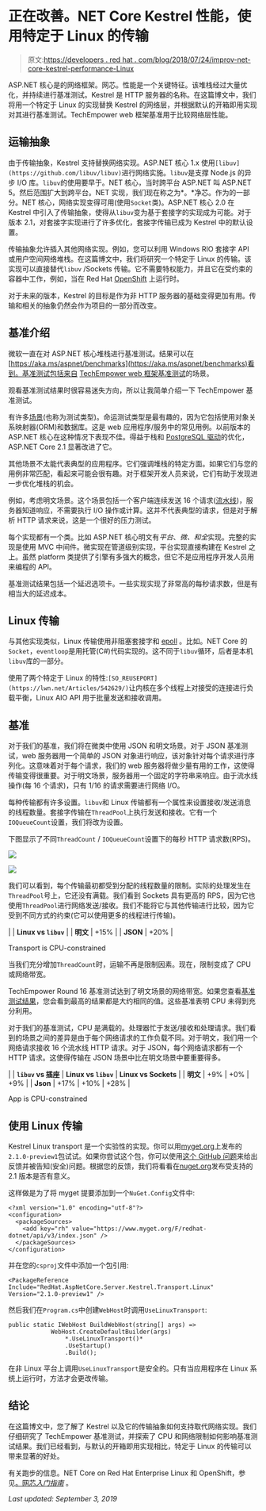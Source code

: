 # 正在改善。NET Core Kestrel 性能，使用特定于 Linux 的传输

> 原文:[https://developers . red hat . com/blog/2018/07/24/improv-net-core-kestrel-performance-Linux](https://developers.redhat.com/blog/2018/07/24/improv-net-core-kestrel-performance-linux)

ASP.NET 核心是的网络框架。网芯。性能是一个关键特征。该堆栈经过大量优化，并持续进行基准测试。Kestrel 是 HTTP 服务器的名称。在这篇博文中，我们将用一个特定于 Linux 的实现替换 Kestrel 的网络层，并根据默认的开箱即用实现对其进行基准测试。TechEmpower web 框架基准用于比较网络层性能。

## **运输抽象**

由于传输抽象，Kestrel 支持替换网络实现。ASP.NET 核心 1.x 使用`[libuv](https://github.com/libuv/libuv)`进行网络实施。`libuv`是支撑 Node.js 的异步 I/O 库。`libuv`的使用要早于。NET 核心，当时跨平台 ASP.NET 叫 ASP.NET 5。然后范围扩大到跨平台。NET 实现，我们现在称之为*。*净芯。作为的一部分。NET 核心，网络实现变得可用(使用`Socket`类)。ASP.NET 核心 2.0 在 Kestrel 中引入了传输抽象，使得从`libuv`变为基于套接字的实现成为可能。对于版本 2.1，对套接字实现进行了许多优化，套接字传输已成为 Kestrel 中的默认设置。

传输抽象允许插入其他网络实现。例如，您可以利用 Windows RIO 套接字 API 或用户空间网络堆栈。在这篇博文中，我们将研究一个特定于 Linux 的传输。该实现可以直接替代`libuv` /Sockets 传输。它不需要特权能力，并且它在受约束的容器中工作，例如，当在 Red Hat [OpenShift](https://developers.redhat.com/blog/2018/07/05/deploy-dotnet-core-apps-openshift/) 上运行时。

对于未来的版本，Kestrel 的目标是作为非 HTTP 服务器的基础变得更加有用。传输和相关的抽象仍然会作为项目的一部分而改变。

## **基准介绍**

微软一直在对 ASP.NET 核心堆栈进行基准测试。结果可以在[https://aka.ms/aspnet/benchmarks](https://aka.ms/aspnet/benchmarks)看到。基准测试包括来自 [TechEmpower web 框架基准测试](https://www.techempower.com/benchmarks/)的场景。

观看基准测试结果时很容易迷失方向，所以让我简单介绍一下 TechEmpower 基准测试。

有许多[场景](https://www.techempower.com/benchmarks/#section=code)(也称为测试类型)。命运测试类型是最有趣的，因为它包括使用对象关系映射器(ORM)和数据库。这是 web 应用程序/服务中的常见用例。以前版本的 ASP.NET 核心在这种情况下表现不佳。得益于栈和 [PostgreSQL 驱动](http://www.roji.org/npgsql-4-perf)的优化，ASP.NET Core 2.1 显著改进了它。

其他场景不太能代表典型的应用程序。它们强调堆栈的特定方面。如果它们与您的用例非常匹配，看起来可能会很有趣。对于框架开发人员来说，它们有助于发现进一步优化堆栈的机会。

例如，考虑明文场景。这个场景包括一个客户端连续发送 16 个请求([流水线](https://en.wikipedia.org/wiki/HTTP_pipelining))，服务器知道响应，不需要执行 I/O 操作或计算。这并不代表典型的请求，但是对于解析 HTTP 请求来说，这是一个很好的压力测试。

每个实现都有一个类。比如 ASP.NET 核心明文有*平台*、*微、*和*全*实现。完整的实现是使用 MVC 中间件。微实现在管道级别实现，平台实现直接构建在 Kestrel 之上。虽然 platform 类提供了引擎有多强大的概念，但它不是应用程序开发人员用来编程的 API。

基准测试结果包括一个延迟选项卡。一些实现实现了非常高的每秒请求数，但是有相当大的延迟成本。

## **Linux 传输**

与其他实现类似，Linux 传输使用非阻塞套接字和 [epoll](https://en.wikipedia.org/wiki/HTTP_pipelining) 。比如。NET Core 的`Socket`，`eventloop`是用托管(C#)代码实现的。这不同于`libuv`循环，后者是本机`libuv`库的一部分。

使用了两个特定于 Linux 的特性:`[SO_REUSEPORT](https://lwn.net/Articles/542629/)`让内核在多个线程上对接受的连接进行负载平衡，Linux AIO API 用于批量发送和接收调用。

## **基准**

对于我们的基准，我们将在微类中使用 JSON 和明文场景。对于 JSON 基准测试，web 服务器用一个简单的 JSON 对象进行响应，该对象针对每个请求进行序列化。这意味着对于每个请求，我们的 web 服务器将做少量有用的工作，这使得传输变得很重要。对于明文场景，服务器用一个固定的字符串来响应。由于流水线操作(每 16 个请求)，只有 1/16 的请求需要进行网络 I/O。

每种传输都有许多设置。`libuv`和 Linux 传输都有一个属性来设置接收/发送消息的线程数量。套接字传输在`ThreadPool`上执行发送和接收。它有一个`IOQueueCount`设置，我们将改为设置。

下图显示了不同`ThreadCount` / `IOQueueCount`设置下的每秒 HTTP 请求数(RPS)。

![](../Images/f30e053928461bfee2c4f0bc6f6967e2.png)

![](../Images/cb59b4af49047b348fc42ca832967ee8.png)

我们可以看到，每个传输最初都受到分配的线程数量的限制。实际的处理发生在`ThreadPool`号上，它还没有满载。我们看到 Sockets 具有更高的 RPS，因为它也使用`ThreadPool`进行网络发送/接收。我们不能将它与其他传输进行比较，因为它受到不同方式的约束(它可以使用更多的线程进行传输)。

|  | **Linux vs `libuv`** |
| **明文** | +15% |
| **JSON** | +20% |

Transport is CPU-constrained

当我们充分增加`ThreadCount`时，运输不再是限制因素。现在，限制变成了 CPU 或网络带宽。

TechEmpower Round 16 基准测试达到了明文场景的网络带宽。如果您查看[基准测试结果](https://www.techempower.com/benchmarks/#section=data-r16&hw=ph&test=plaintext)，您会看到最高的结果都是大约相同的值。这些基准表明 CPU 未得到充分利用。

对于我们的基准测试，CPU 是满载的。处理器忙于发送/接收和处理请求。我们看到的场景之间的差异是由于每个网络请求的工作负载不同。对于明文，我们用一个网络请求接收 16 个流水线 HTTP 请求。对于 JSON，每个网络请求都有一个 HTTP 请求。这使得传输在 JSON 场景中比在明文场景中要重要得多。

|  | **`libuv` vs 插座** | **Linux vs `libuv`** | **Linux vs Sockets** |
| **明文** | +9% | +0% | +9% |
| **Json** | +17% | +10% | +28% |

App is CPU-constrained

## **使用 Linux 传输**

Kestrel Linux transport 是一个实验性的实现。你可以用[myget.org](https://www.myget.org)上发布的`2.1.0-preview1`包试试。如果你尝试这个包，你可以使用[这个 GitHub 问题](https://github.com/redhat-developer/kestrel-linux-transport/issues/61)来给出反馈并被告知(安全)问题。根据您的反馈，我们将看看在[nuget.org](https://www.nuget.org)发布受支持的 2.1 版本是否有意义。

这样做是为了将 myget 提要添加到一个`NuGet.Config`文件中:

```
<?xml version="1.0" encoding="utf-8"?>
<configuration>
  <packageSources>
	<add key="rh" value="https://www.myget.org/F/redhat-dotnet/api/v3/index.json" />
  </packageSources>
</configuration>

```

并在您的`csproj`文件中添加一个包引用:

```
<PackageReference Include="RedHat.AspNetCore.Server.Kestrel.Transport.Linux" Version="2.1.0-preview1" />

```

然后我们在`Program.cs`中创建`WebHost`时调用`UseLinuxTransport`:

```
public static IWebHost BuildWebHost(string[] args) =>
        	WebHost.CreateDefaultBuilder(args)
            	*.UseLinuxTransport()*
            	.UseStartup()
            	.Build();

```

在非 Linux 平台上调用`UseLinuxTransport`是安全的。只有当应用程序在 Linux 系统上运行时，方法才会更改传输。

## **结论**

在这篇博文中，您了解了 Kestrel 以及它的传输抽象如何支持取代网络实现。我们仔细研究了 TechEmpower 基准测试，并探索了 CPU 和网络限制如何影响基准测试结果。我们已经看到，与默认的开箱即用实现相比，特定于 Linux 的传输可以带来显著的好处。

有关跑步的信息。NET Core on Red Hat Enterprise Linux 和 OpenShift，参见[。网芯*入门指南*](https://access.redhat.com/documentation/en-us/net_core/2.1/html/getting_started_guide/) 。

*Last updated: September 3, 2019*